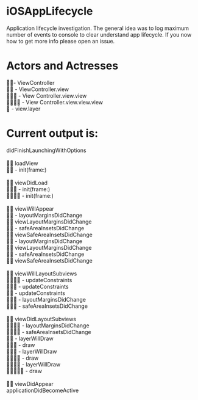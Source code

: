 # iOSAppLifecycle
Application lifecycle investigation. The general idea was to log maximum number of events to console to clear understand app lifecycle. If you now how to get more info please open an issue.
<br>
# Actors and Actresses
🤴🏿- ViewController <br>
🐯🐯 - ViewController.view <br>
🐸🐸🐸 - View Controller.view.view <br>
🦊🦊🦊🦊 - View Controller.view.view.view <br>
🌅 - view.layer <br>
# Current output is: 
didFinishLaunchingWithOptions<br>
<br>
🤴🏿 loadView<br>
🐯🐯 - init(frame:)<br>
<br>
🤴🏿 viewDidLoad<br>
🐸🐸🐸 - init(frame:)<br>
🦊🦊🦊🦊 - init(frame:)<br>
<br>
🤴🏿 viewWillAppear<br>
🐯🐯 - layoutMarginsDidChange<br>
🤴🏿 viewLayoutMarginsDidChange<br>
🐯🐯 - safeAreaInsetsDidChange<br>
🤴🏿 viewSafeAreaInsetsDidChange<br>
🐯🐯 - layoutMarginsDidChange<br>
🤴🏿 viewLayoutMarginsDidChange<br>
🐯🐯 - safeAreaInsetsDidChange<br>
🤴🏿 viewSafeAreaInsetsDidChange<br>
<br>
🤴🏿 viewWillLayoutSubviews<br>
🦊🦊🦊🦊 - updateConstraints<br>
🐸🐸🐸 - updateConstraints<br>
🐯🐯 - updateConstraints<br>
🐸🐸🐸 - layoutMarginsDidChange<br>
🐸🐸🐸 - safeAreaInsetsDidChange<br>
<br>
🤴🏿 viewDidLayoutSubviews<br>
🦊🦊🦊🦊 - layoutMarginsDidChange<br>
🦊🦊🦊🦊 - safeAreaInsetsDidChange<br>
🐯🐯 - layerWillDraw<br>
🐯🐯🌅 - draw<br>
🐸🐸🐸 - layerWillDraw<br>
🐸🐸🐸🌅 - draw<br>
🦊🦊🦊🦊 - layerWillDraw<br>
🦊🦊🦊🦊🌅 - draw<br>
<br>
🤴🏿 viewDidAppear<br>
applicationDidBecomeActive
